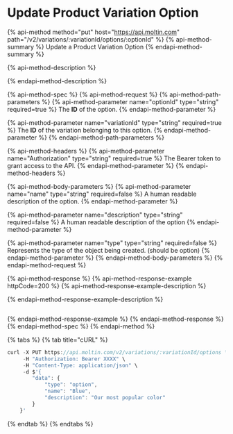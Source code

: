 # Update Product Variation Option

{% api-method method="put" host="https://api.moltin.com" path="/v2/variations/:variationId/options/:optionId" %}
{% api-method-summary %}
Update a Product Variation Option
{% endapi-method-summary %}

{% api-method-description %}

{% endapi-method-description %}

{% api-method-spec %}
{% api-method-request %}
{% api-method-path-parameters %}
{% api-method-parameter name="optionId" type="string" required=true %}
The **ID** of the option.
{% endapi-method-parameter %}

{% api-method-parameter name="variationId" type="string" required=true %}
The **ID** of the variation belonging to this option.
{% endapi-method-parameter %}
{% endapi-method-path-parameters %}

{% api-method-headers %}
{% api-method-parameter name="Authorization" type="string" required=true %}
The Bearer token to grant access to the API.
{% endapi-method-parameter %}
{% endapi-method-headers %}

{% api-method-body-parameters %}
{% api-method-parameter name="name" type="string" required=false %}
A human readable description of the option.
{% endapi-method-parameter %}

{% api-method-parameter name="description" type="string" required=false %}
A human readable description of the option
{% endapi-method-parameter %}

{% api-method-parameter name="type" type="string" required=false %}
Represents the type of the object being created.  \(should be option\)
{% endapi-method-parameter %}
{% endapi-method-body-parameters %}
{% endapi-method-request %}

{% api-method-response %}
{% api-method-response-example httpCode=200 %}
{% api-method-response-example-description %}

{% endapi-method-response-example-description %}

```

```
{% endapi-method-response-example %}
{% endapi-method-response %}
{% endapi-method-spec %}
{% endapi-method %}

{% tabs %}
{% tab title="cURL" %}
```javascript
curl -X PUT https://api.moltin.com/v2/variations/:variationId/options \
     -H "Authorization: Bearer XXXX" \
     -H "Content-Type: application/json" \
     -d $'{
        "data": {
            "type": "option",
            "name": "Blue",
            "description": "Our most popular color"
        }
    }'
```
{% endtab %}
{% endtabs %}

